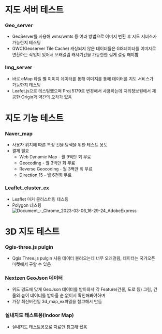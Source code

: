 # 지도 서버 테스트


### Geo_server 
* GeoServer를 사용해 wms/wmts 등 여러 방법으로 이미지 변환 후 지도 서비스가 가능한지 테스팅
* GWC(Geoserver Tile Cache) 캐싱되지 않은 데이터들은 GIS데이터를 이미지로 변환하는 작업이 있어서 오래걸림 캐시기간을 가능한한 길게 설정 해야함

### Img_server 
* 바로 eMap 타일 별 이미지 데이터를 통해 이미지를 통해 데이터를 지도 서비스가 가능한지 테스팅
* Leafet.js으로 테스팅했으며 Proj 5179로 변경해서 사용하는데 지리정보원에서 제공한 Origin과 약간의 오차가 있음

# 지도 기능 테스트

### Naver_map
* 사용자 위치에 따른 특정 건물 탐색을 위한 테스트 용도 
* 결제 필요
    * Web Dynamic Map - 월 9백만 회 무료
    * Geocoding - 월 3백만 회 무료
    * Reverse Geocoding - 월 3백만 회 무료
    * Direction 15 - 월 6천회 무료

### Leaflet_cluster_ex
* Leaflet 마커 클러스터링 테스팅
* Polygon 테스팅
![Document_-_Chrome_2023-03-06_16-29-24_AdobeExpress](https://user-images.githubusercontent.com/94597019/223048148-cd01df0f-83f0-4cfe-ace0-a2e5b9088892.gif)


# 3D 지도 테스트

### Qgis-three.js pulgin
* Qgis Three.js pulgin 사용 데이터 불러오는데 너무 오래걸림, 데이터는 국가오픈마켓에서 구할 수 있음

### Nextzen GeoJson 데이터 
* 위도 경도에 맞게 GeoJson 데이터를 받아와서 각 Feature(건물, 도로 등) 그림, 건물의 높이 데이터를 받아올 순 없어서 확인해봐야하며
* 가장 최신버전임 3d_map_ex파일을 참고해서 만듬

### 실내지도 테스트용(Indoor Map)
* 실내지도 테스트용으로 자료만 참고해 뒀음
